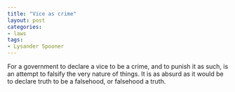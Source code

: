 ```yaml
---
title: "Vice as crime"
layout: post
categories:
- laws
tags:
- Lysander Spooner
---
```


For a government to declare a vice to be a crime, and to punish it as such, is an attempt to falsify the very nature of things. It is as absurd as it would be to declare truth to be a falsehood, or falsehood a truth.